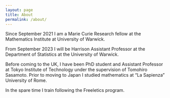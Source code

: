 ```yaml
---
layout: page
title: About
permalink: /about/
---
```


Since September 2021 I am a Marie Curie Research fellow at the Mathematics Institute at University of Warwick. 

From September 2023 I will be Harrison Assistant Professor at the Department of Statistics at the University of Warwick.


Before coming to the UK, I have been PhD student and Assistant Professor at Tokyo Institute of Technology under the supervision of Tomohiro Sasamoto. Prior to moving to Japan I studied mathematics at “La Sapienza” University of Rome.

In the spare time I train following the Freeletics program.